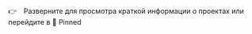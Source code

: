 <!DOCTYPE html>
<html lang="en">
<head>
  <meta charset="UTF-8">
  <meta name="viewport" content="width=device-width, initial-scale=1.0">
  <style>
    summary {
      cursor: pointer;
      list-style: none;
    }
    summary::-webkit-details-marker {
      display: none;
    }
    summary::before {
      content: "👉";
      display: inline-block;
      margin-right: 10px;
      transform: rotate(0deg);
      transition: transform 0.3s ease;
    }
    details[open] summary::before {
      transform: rotate(90deg);
    }
    details > div {
      overflow: hidden;
      transition: max-height 0.5s ease-out, opacity 0.5s ease-out;
      max-height: 0;
      opacity: 0;
    }
    details[open] > div {
      max-height: 500px; /* Задайте максимальную высоту содержимого */
      opacity: 1;
    }
  </style>
</head>
<body>
  <details>
    <summary> Разверните для просмотра краткой информации о проектах или перейдите в 📌 Pinned</summary>
    <div>
      <ol>
        <li>
          <p style="font-size: 14px; font-weight: 600">🚋 Путешествия по России</p>
          <ul style="padding-bottom: 10px">
            <li>Создала адаптивный интерфейс с использованием Flex, Grid и медиазапросов для обеспечения корректного отображения сайта на различных устройствах.</li>
            <li>Применяла методологию БЭМ для улучшения структуры и поддерживаемости кода.</li>
            <details>
              <summary style="margin: 10px 0">👉 Скриншоты сайта</summary>
              <div>
                <img src="images/traveling.png" style="height: 300px; border-radius: 10px; box-shadow: 0 0 5px; margin: 5px" alt="Хедер, главная картинка и заголовок">
                <img src="images/img_1.png" style="height: 300px; border-radius: 10px; box-shadow: 0 0 5px; margin: 5px" alt="Информационные статьи про памятные места">
                <img src="images/img.png" style="height: 300px; border-radius: 10px; box-shadow: 0 0 5px; margin: 5px" alt="Альбом с фото">
              </div>
            </details>
          </ul>
        </li>
        <li>
          <p style="font-size: 14px; font-weight: 600">📊 Визуализатор работы алгоритмов и структур данных</p>
          <ul style="padding-bottom: 10px">
            <li>Для реализации пошагового визуализатора работы алгоритмов и структур данных изучила и внедрила паттерн проектирования «Снимок» (Memento), что значительно повысило переиспользуемость кода.</li>
            <li>Проект включает тестирование с использованием Cypress, Jest и React Testing Library.</li>
          </ul>
        </li>
        <li>
          <p style="font-size: 14px; font-weight: 600">🍔👽 Космическая бургерная</p>
          <ul style="padding-bottom: 10px">
            <li>Разработала интерактивное веб-приложение для создания бургеров, управления профилем и отслеживания заказов в реальном времени с помощью WebSocket и REST API.</li>
            <li>Использовала Redux и Middleware для эффективного управления состоянием.</li>
            <li>Внедрила React Router для удобной навигации и работы с заказами, а также react-intersection-observer и Drag-and-drop для улучшения пользовательского опыта.</li>
          </ul>
        </li>
      </ol>
    </div>
  </details>
</body>
</html>
